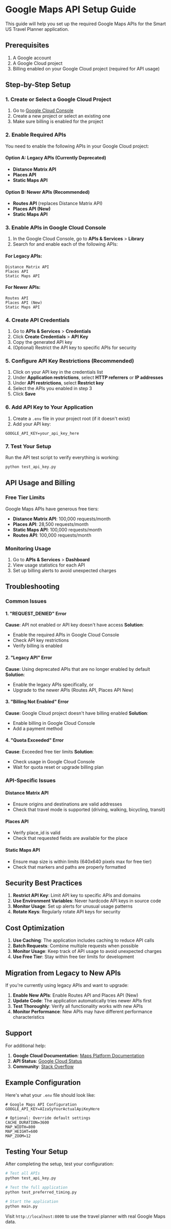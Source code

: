 # Google Maps API Setup Guide

This guide will help you set up the required Google Maps APIs for the Smart US Travel Planner application.

## Prerequisites

1. A Google account
2. A Google Cloud project
3. Billing enabled on your Google Cloud project (required for API usage)

## Step-by-Step Setup

### 1. Create or Select a Google Cloud Project

1. Go to [Google Cloud Console](https://console.cloud.google.com/)
2. Create a new project or select an existing one
3. Make sure billing is enabled for the project

### 2. Enable Required APIs

You need to enable the following APIs in your Google Cloud project:

#### Option A: Legacy APIs (Currently Deprecated)
- **Distance Matrix API**
- **Places API**
- **Static Maps API**

#### Option B: Newer APIs (Recommended)
- **Routes API** (replaces Distance Matrix API)
- **Places API (New)**
- **Static Maps API**

### 3. Enable APIs in Google Cloud Console

1. In the Google Cloud Console, go to **APIs & Services** > **Library**
2. Search for and enable each of the following APIs:

#### For Legacy APIs:
```
Distance Matrix API
Places API
Static Maps API
```

#### For Newer APIs:
```
Routes API
Places API (New)
Static Maps API
```

### 4. Create API Credentials

1. Go to **APIs & Services** > **Credentials**
2. Click **Create Credentials** > **API Key**
3. Copy the generated API key
4. (Optional) Restrict the API key to specific APIs for security

### 5. Configure API Key Restrictions (Recommended)

1. Click on your API key in the credentials list
2. Under **Application restrictions**, select **HTTP referrers** or **IP addresses**
3. Under **API restrictions**, select **Restrict key**
4. Select the APIs you enabled in step 3
5. Click **Save**

### 6. Add API Key to Your Application

1. Create a `.env` file in your project root (if it doesn't exist)
2. Add your API key:
```
GOOGLE_API_KEY=your_api_key_here
```

### 7. Test Your Setup

Run the API test script to verify everything is working:

```bash
python test_api_key.py
```

## API Usage and Billing

### Free Tier Limits

Google Maps APIs have generous free tiers:

- **Distance Matrix API**: 100,000 requests/month
- **Places API**: 28,500 requests/month
- **Static Maps API**: 100,000 requests/month
- **Routes API**: 100,000 requests/month

### Monitoring Usage

1. Go to **APIs & Services** > **Dashboard**
2. View usage statistics for each API
3. Set up billing alerts to avoid unexpected charges

## Troubleshooting

### Common Issues

#### 1. "REQUEST_DENIED" Error
**Cause**: API not enabled or API key doesn't have access
**Solution**: 
- Enable the required APIs in Google Cloud Console
- Check API key restrictions
- Verify billing is enabled

#### 2. "Legacy API" Error
**Cause**: Using deprecated APIs that are no longer enabled by default
**Solution**:
- Enable the legacy APIs specifically, or
- Upgrade to the newer APIs (Routes API, Places API New)

#### 3. "Billing Not Enabled" Error
**Cause**: Google Cloud project doesn't have billing enabled
**Solution**:
- Enable billing in Google Cloud Console
- Add a payment method

#### 4. "Quota Exceeded" Error
**Cause**: Exceeded free tier limits
**Solution**:
- Check usage in Google Cloud Console
- Wait for quota reset or upgrade billing plan

### API-Specific Issues

#### Distance Matrix API
- Ensure origins and destinations are valid addresses
- Check that travel mode is supported (driving, walking, bicycling, transit)

#### Places API
- Verify place_id is valid
- Check that requested fields are available for the place

#### Static Maps API
- Ensure map size is within limits (640x640 pixels max for free tier)
- Check that markers and paths are properly formatted

## Security Best Practices

1. **Restrict API Key**: Limit API key to specific APIs and domains
2. **Use Environment Variables**: Never hardcode API keys in source code
3. **Monitor Usage**: Set up alerts for unusual usage patterns
4. **Rotate Keys**: Regularly rotate API keys for security

## Cost Optimization

1. **Use Caching**: The application includes caching to reduce API calls
2. **Batch Requests**: Combine multiple requests when possible
3. **Monitor Usage**: Keep track of API usage to avoid unexpected charges
4. **Use Free Tier**: Stay within free tier limits for development

## Migration from Legacy to New APIs

If you're currently using legacy APIs and want to upgrade:

1. **Enable New APIs**: Enable Routes API and Places API (New)
2. **Update Code**: The application automatically tries newer APIs first
3. **Test Thoroughly**: Verify all functionality works with new APIs
4. **Monitor Performance**: New APIs may have different performance characteristics

## Support

For additional help:

1. **Google Cloud Documentation**: [Maps Platform Documentation](https://developers.google.com/maps/documentation)
2. **API Status**: [Google Cloud Status](https://status.cloud.google.com/)
3. **Community**: [Stack Overflow](https://stackoverflow.com/questions/tagged/google-maps-api)

## Example Configuration

Here's what your `.env` file should look like:

```env
# Google Maps API Configuration
GOOGLE_API_KEY=AIzaSyYourActualApiKeyHere

# Optional: Override default settings
CACHE_DURATION=3600
MAP_WIDTH=800
MAP_HEIGHT=600
MAP_ZOOM=12
```

## Testing Your Setup

After completing the setup, test your configuration:

```bash
# Test all APIs
python test_api_key.py

# Test the full application
python test_preferred_timing.py

# Start the application
python main.py
```

Visit `http://localhost:8000` to use the travel planner with real Google Maps data. 